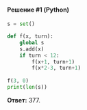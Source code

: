 #### Решение #1 (Python)
```python
s = set()

def f(x, turn):
	global s
	s.add(x)
	if turn < 12:
		f(x+1, turn+1)
		f(x*2-3, turn+1)
	
f(3, 0)
print(len(s))
```

**Ответ:** 377.
